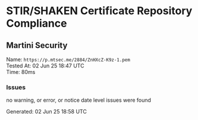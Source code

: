 # STIR/SHAKEN Certificate Repository Compliance

## Martini Security

Name: `https://p.mtsec.me/2884/ZnHXcZ-K9z-1.pem`\
Tested At: 02 Jun 25 18:47 UTC\
Time: 80ms

### Issues

no warning, or error, or notice date level issues were found

Generated: 02 Jun 25 18:58 UTC